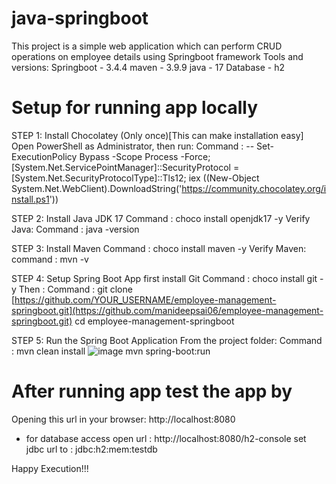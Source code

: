 # java-springboot
This project is a simple web application which can perform CRUD operations on employee details using Springboot framework
Tools and versions:
Springboot - 3.4.4
maven - 3.9.9
java - 17
Database - h2

# Setup for running app locally
STEP 1: Install Chocolatey (Only once)[This can make installation easy]
        Open PowerShell as Administrator, then run:
        Command : -- Set-ExecutionPolicy Bypass -Scope Process -Force;
                  [System.Net.ServicePointManager]::SecurityProtocol = [System.Net.SecurityProtocolType]::Tls12;
                  iex ((New-Object System.Net.WebClient).DownloadString('https://community.chocolatey.org/install.ps1'))

STEP 2: Install Java JDK 17
        Command : choco install openjdk17 -y
        Verify Java: 
        Command : java -version

STEP 3: Install Maven
        Command : choco install maven -y
        Verify Maven:
        command : mvn -v
        
STEP 4: Setup Spring Boot App
        first install Git
        Command : choco install git -y
        Then : 
        Command : git clone [https://github.com/YOUR_USERNAME/employee-management-springboot.git](https://github.com/manideepsai06/employee-management-springboot.git)
                  cd employee-management-springboot

STEP 5: Run the Spring Boot Application
        From the project folder: 
        Command : mvn clean install 
                  ![image](https://github.com/user-attachments/assets/1b39a258-20e7-4dbf-a000-3d7cd9457f4a)
                  mvn spring-boot:run

# After running app test the app by
Opening this url in your browser: http://localhost:8080
- for database access open url : http://localhost:8080/h2-console
               set jdbc url to : jdbc:h2:mem:testdb

Happy Execution!!!

